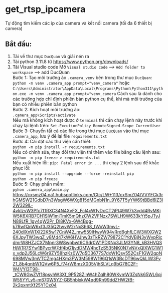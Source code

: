# get_rtsp_ipcamera
Tự động tìm  kiếm các ip của camera và kết nối camera (tối đa 6 thiết bị camera)
## Bắt đầu:
1. Tải về thư mục `DucQuan` và giải nén ra
2. Tải python 3.11.8 từ https://www.python.org/downloads/
3. Tải Visual studio code 
Mở `Visual studio code` --> `Add folder to workspace` --> add DucQuan  
Bước 1: Tạo môi trường ảo `.camera_venv` bên trong thư mục `DucQuan`:  
`python -m venv .camera_app prompt="venv_camera"` hoặc `C:\Users\Administrator\AppData\Local\Programs\Python\Python311\python.exe -m venv .camera_app prompt="venv_camera` Cách sau là dành cho các trường hợp chỉ định phiên bản python cụ thể, khi mà môi trường của bạn có nhiều phiên bản python  
Bước 2: Kích hoạt môi trường ảo:  
`.camera_app\Scripts\activate`  
Nếu mà không kích hoạt được ở `terminal` thì cần chạy lệnh này trước khi chạy lại lệnh trên: `Set-ExcutionPolicy RemoteSigned-Scope CurrentUser`  
Bước 3: Chuyển tất cả các file trong thư mục `DucQuan` vào thư mục `.camera_app`, lưu ý để lại file `requirements.txt`  
Bước 4: Cài đặt các thư viện cần thiết:  
`python -m pip install -r requirements.txt`  
Nếu có chỉnh sửa, thay đổi thư viện thì thêm vào file bằng câu lệnh sau: `python -m pip freeze > requirements.txt`  
Nếu xuất hiện lỗi: `pip: Fatal error in ...` thì chạy 2 lệnh sau để khắc phục lỗi:  
`python -m pip install --upgrade --force -reinstall pip`  
`python -m pip freeze`  
Bước 5: Chạy phần mềm:  
`pyhon .camera_app\main.py`
https://cxsmz04.na1.hubspotlinks.com/Ctc/LW+113/cxSmZ04/VVYFCk3rhGMSW21GdbD7n3WsgW6WXg815dMGnbN1n_9Y67T5yYW69tBBd6lZ3l2W329lL-4vklzvW3Pfc7f1RXC34N4XvFX_Fcl4cW1yDcCT2jPt49W7k3ydd4RvMKjW5K6XRB7CH1SlW1mjTmK5mQhzCW2VFNzx7SWLH9W633kYt5pJTyJN89LfR_1gv4qW2Pr_Dl8KVx-6W4Bgg-k7RwfQnW6xf3J35Q2twvW2rNxSh68_fWxW3mvL-240dlXnW1Xl22K5w17CnW42_mw559lHwyW94vRrd6ghfLCW3WXGW26XJpyTW3wqZ_y8Md47kW6HVJhw3zTkRZW79872C1YdVBjN3yWvpRjcdmrW8HZJCX7Mpnr3W8wpbwt6CSdr0W1PDXNx3JLM3YN8_kB3HVQSHjW1R7SYw1BPycrW7df4bG1jvdDMW4hcTzS535NK0N7vNVxQlXWG1W1x_vdp2J56LcW6r9ZY58hzKz0W7q5D3677S7dxW1Qsv552CsF1GW2qpN698MVw3mVTCZmg4HXm3FW3M598W196Q1sW3BcDT96wQkLlW3FyZ1_8b4qnbW1QVw6P5_f74rW8mzX005VjhSLVLq9bG78C2F-W4VYl3T98-_tCW8GwZVf18psyhW3Xf_9P528ZlnW4hZqlh80WKvmW3ZsNk65WL6qjW55YYLy5-m670W5YZ-GB5hblxkW4qd9Rn99ddZHW2tB-2k2pxmtXf25Y1Cx04

